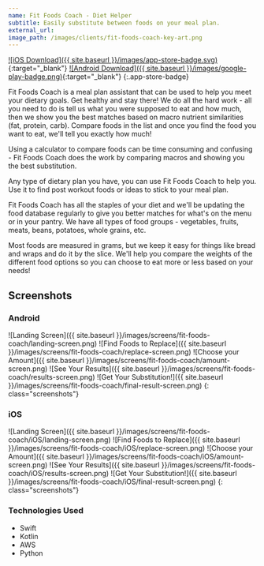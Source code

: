 ```yaml
---
name: Fit Foods Coach - Diet Helper
subtitle: Easily substitute between foods on your meal plan.
external_url:
image_path: /images/clients/fit-foods-coach-key-art.png
---
```


[![iOS Download]({{ site.baseurl }}/images/app-store-badge.svg)](https://itunes.apple.com/us/app/fit-foods-coach-diet-helper/id1373500628?mt=8){:target="\_blank"}
[![Android Download]({{ site.baseurl }}/images/google-play-badge.png)](https://play.google.com/store/apps/details?id=com.base11studios.foodsubcalc){:target="\_blank"}
{:.app-store-badge}

Fit Foods Coach is a meal plan assistant that can be used to help you meet your dietary goals. Get healthy and stay there! We do all the hard work - all you need to do is tell us what you were supposed to eat and how much, then we show you the best matches based on macro nutrient similarities (fat, protein, carb). Compare foods in the list and once you find the food you want to eat, we'll tell you exactly how much!

Using a calculator to compare foods can be time consuming and confusing - Fit Foods Coach does the work by comparing macros and showing you the best substitution.

Any type of dietary plan you have, you can use Fit Foods Coach to help you. Use it to find post workout foods or ideas to stick to your meal plan.

Fit Foods Coach has all the staples of your diet and we'll be updating the food database regularly to give you better matches for what's on the menu or in your pantry. We have all types of food groups - vegetables, fruits, meats, beans, potatoes, whole grains, etc.

Most foods are measured in grams, but we keep it easy for things like bread and wraps and do it by the slice. We'll help you compare the weights of the different food options so you can choose to eat more or less based on your needs!

## Screenshots

### Android

![Landing Screen]({{ site.baseurl }}/images/screens/fit-foods-coach/landing-screen.png)
![Find Foods to Replace]({{ site.baseurl }}/images/screens/fit-foods-coach/replace-screen.png)
![Choose your Amount]({{ site.baseurl }}/images/screens/fit-foods-coach/amount-screen.png)
![See Your Results]({{ site.baseurl }}/images/screens/fit-foods-coach/results-screen.png)
![Get Your Substitution!]({{ site.baseurl }}/images/screens/fit-foods-coach/final-result-screen.png)
{: class="screenshots"}

### iOS

![Landing Screen]({{ site.baseurl }}/images/screens/fit-foods-coach/iOS/landing-screen.png)
![Find Foods to Replace]({{ site.baseurl }}/images/screens/fit-foods-coach/iOS/replace-screen.png)
![Choose your Amount]({{ site.baseurl }}/images/screens/fit-foods-coach/iOS/amount-screen.png)
![See Your Results]({{ site.baseurl }}/images/screens/fit-foods-coach/iOS/results-screen.png)
![Get Your Substitution!]({{ site.baseurl }}/images/screens/fit-foods-coach/iOS/final-result-screen.png)
{: class="screenshots"}

### Technologies Used

- Swift
- Kotlin
- AWS
- Python
